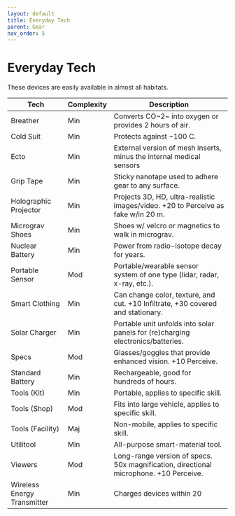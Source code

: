 ```yaml
---
layout: default
title: Everyday Tech
parent: Gear
nav_order: 5
---
```


# Everyday Tech

These devices are easily available in almost all habitats.

| Tech                        | Complexity | Description                                                                           |
| --------------------------- | ---------- | ------------------------------------------------------------------------------------- |
| Breather                    | Min        | Converts CO~2~ into oxygen or provides 2 hours of air.                                |
| Cold Suit                   | Min        | Protects against −100 C.                                                              |
| Ecto                        | Min        | External version of mesh inserts, minus the internal medical sensors                  |
| Grip Tape                   | Min        | Sticky nanotape used to adhere gear to any surface.                                   |
| Holographic Projector       | Min        | Projects 3D, HD, ultra-realistic images/video. +20 to Perceive as fake w/in 20 m.     |
| Micrograv Shoes             | Min        | Shoes w/ velcro or magnetics to walk in micrograv.                                    |
| Nuclear Battery             | Min        | Power from radio-isotope decay for years.                                             |
| Portable Sensor             | Mod        | Portable/wearable sensor system of one type (lidar, radar, x-ray, etc.).              |
| Smart Clothing              | Min        | Can change color, texture, and cut. +10 Infiltrate, +30 covered and stationary.       |
| Solar Charger               | Min        | Portable unit unfolds into solar panels for (re)charging electronics/batteries.       |
| Specs                       | Mod        | Glasses/goggles that provide enhanced vision. +10 Perceive.                           |
| Standard Battery            | Min        | Rechargeable, good for hundreds of hours.                                             |
| Tools (Kit)                 | Min        | Portable, applies to specific skill.                                                  |
| Tools (Shop)                | Mod        | Fits into large vehicle, applies to specific skill.                                   |
| Tools (Facility)            | Maj        | Non-mobile, applies to specific skill.                                                |
| Utilitool                   | Min        | All-purpose smart-material tool.                                                      |
| Viewers                     | Mod        | Long-range version of specs. 50x magnification, directional microphone. +10 Perceive. |
| Wireless Energy Transmitter | Min        | Charges devices within 20                                                             |
